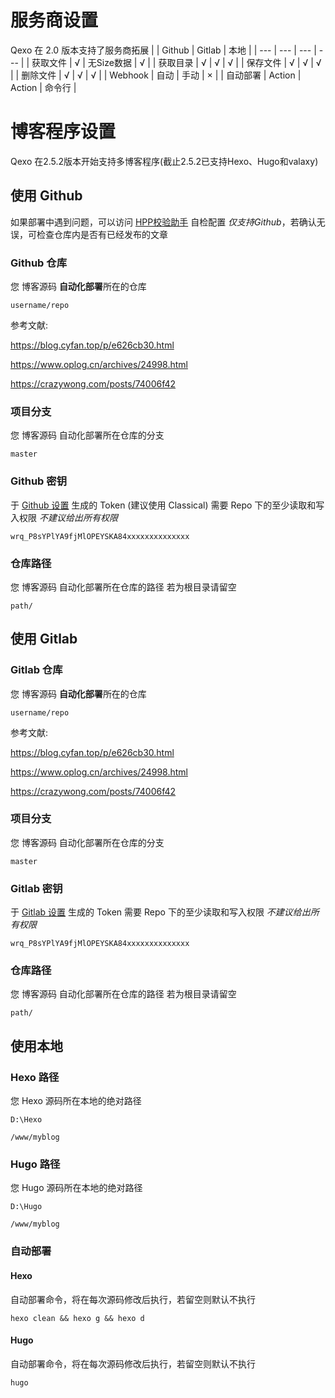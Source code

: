 # 服务商设置
Qexo 在 2.0 版本支持了服务商拓展
|  | Github | Gitlab | 本地 |
| --- | --- | --- | --- |
| 获取文件 | √ | 无Size数据 | √ |
| 获取目录 | √ | √ | √ |
| 保存文件 | √ | √ | √ |
| 删除文件 | √ | √ | √ |
| Webhook | 自动 | 手动 | × |
| 自动部署 | Action | Action | 命令行 |
# 博客程序设置
Qexo 在2.5.2版本开始支持多博客程序(截止2.5.2已支持Hexo、Hugo和valaxy)
## 使用 Github
如果部署中遇到问题，可以访问 [HPP校验助手](https://hexoplusplus.cronfly.workers.dev/?step=start) 自检配置 *仅支持Github*，若确认无误，可检查仓库内是否有已经发布的文章
### Github 仓库
您 博客源码 **自动化部署**所在的仓库
```
username/repo
```
参考文献: 

https://blog.cyfan.top/p/e626cb30.html

https://www.oplog.cn/archives/24998.html

https://crazywong.com/posts/74006f42
### 项目分支
您 博客源码 自动化部署所在仓库的分支
```
master
```
### Github 密钥
于 [Github 设置](https://github.com/settings/tokens) 生成的 Token (建议使用 Classical)
需要 Repo 下的至少读取和写入权限 *不建议给出所有权限*
```
wrq_P8sYPlYA9fjMlOPEYSKA84xxxxxxxxxxxxxx
```
### 仓库路径
您 博客源码 自动化部署所在仓库的路径 若为根目录请留空
```
path/
```
## 使用 Gitlab
### Gitlab 仓库
您 博客源码 **自动化部署**所在的仓库
```
username/repo
```
参考文献: 

https://blog.cyfan.top/p/e626cb30.html

https://www.oplog.cn/archives/24998.html

https://crazywong.com/posts/74006f42
### 项目分支
您 博客源码 自动化部署所在仓库的分支
```
master
```
### Gitlab 密钥
于 [Gitlab 设置](https://gitlab.com/-/profile/personal_access_tokens) 生成的 Token 
需要 Repo 下的至少读取和写入权限 *不建议给出所有权限*
```
wrq_P8sYPlYA9fjMlOPEYSKA84xxxxxxxxxxxxxx
```
### 仓库路径
您 博客源码 自动化部署所在仓库的路径 若为根目录请留空
```
path/
```
## 使用本地
### Hexo 路径
您 Hexo 源码所在本地的绝对路径
```
D:\Hexo
```
```
/www/myblog
```
### Hugo 路径
您 Hugo 源码所在本地的绝对路径
```
D:\Hugo
```
```
/www/myblog
```
### 自动部署
#### Hexo
自动部署命令，将在每次源码修改后执行，若留空则默认不执行
```
hexo clean && hexo g && hexo d
```
#### Hugo
自动部署命令，将在每次源码修改后执行，若留空则默认不执行
```
hugo
```
